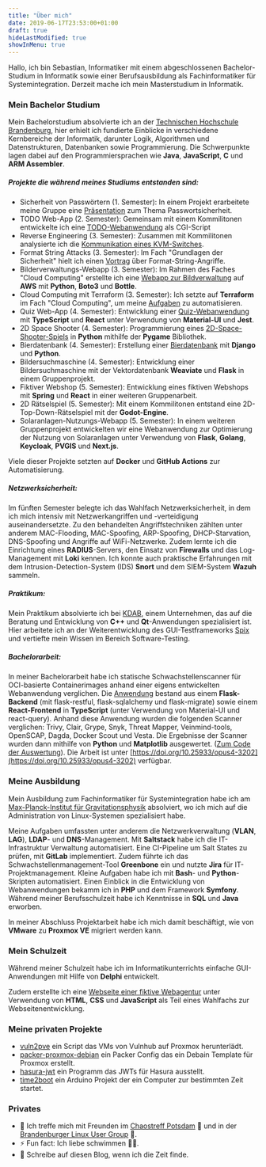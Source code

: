 ```yaml
---
title: "Über mich"
date: 2019-06-17T23:53:00+01:00
draft: true
hideLastModified: true
showInMenu: true
---
```


Hallo, ich bin Sebastian, Informatiker mit einem abgeschlossenen Bachelor-Studium in Informatik
sowie einer Berufsausbildung als Fachinformatiker für Systemintegration.
Derzeit mache ich mein Masterstudium in Informatik.

### Mein Bachelor Studium

Mein Bachelorstudium absolvierte ich an der [Technischen Hochschule Brandenburg](https://www.th-brandenburg.de/startseite/), hier erhielt ich fundierte Einblicke in verschiedene Kernbereiche der Informatik, darunter Logik, Algorithmen und Datenstrukturen, Datenbanken sowie Programmierung.
Die Schwerpunkte lagen dabei auf den Programmiersprachen wie **Java**, **JavaScript**, **C** und **ARM Assembler**.

##### Projekte die während meines Studiums entstanden sind:

- Sicherheit von Passwörtern (1. Semester): In einem Projekt erarbeitete meine Gruppe eine [Präsentation](https://passwortunsicherheit.hackwiki.de/) zum Thema Passwortsicherheit.
- TODO Web-App (2. Semester): Gemeinsam mit einem Kommilitonen entwickelte ich eine [TODO-Webanwendung](https://github.com/53845714nF/OSWC-Semesteraufgabe) als CGI-Script
- Reverse Engineering (3. Semester): Zusammen mit Kommilitonen analysierte ich die [Kommunikation eines KVM-Switches](https://github.com/53845714nF/Reverse_Engineering_KVM_Switch).
- Format String Attacks (3. Semester): Im Fach "Grundlagen der Sicherheit" hielt ich einen [Vortrag](https://fsv.hackwiki.de) über Format-String-Angriffe.
- Bilderverwaltungs-Webapp (3. Semester): Im Rahmen des Faches "Cloud Computing" erstellte ich eine [Webapp zur Bildverwaltung](https://github.com/53845714nF/dockerize_bottletube) auf **AWS** mit **Python**, **Boto3** und **Bottle**.
- Cloud Computing mit Terraform (3. Semester):  Ich setzte auf **Terraform** im Fach "Cloud Computing", um meine [Aufgaben](https://github.com/53845714nF/Cloud_computing_basics) zu automatisieren.
- Quiz Web-App (4. Semester): Entwicklung einer [Quiz-Webanwendung](https://github.com/53845714nF/TypeQuiz) mit **TypeScript** und **React** unter Verwendung von **Material-UI** und **Jest**.
- 2D Space Shooter (4. Semester): Programmierung eines [2D-Space-Shooter-Spiels](https://github.com/53845714nF/excellent_space_shooter) in **Python** mithilfe der **Pygame** Bibliothek.
- Bierdatenbank (4. Semester): Erstellung einer [Bierdatenbank](https://github.com/53845714nF/Best_Beers) mit **Django** und **Python**.
- Bildersuchmaschine (4. Semester): Entwicklung einer Bildersuchmaschine mit der Vektordatenbank **Weaviate** und **Flask** in einem Gruppenprojekt.
- Fiktiver Webshop (5. Semester): Entwicklung eines fiktiven Webshops mit **Spring** und **React** in einer weiteren Gruppenarbeit.
- 2D Rätselspiel (5. Semester): Mit einem Kommilitonen entstand eine 2D-Top-Down-Rätselspiel mit der **Godot-Engine**.
- Solaranlagen-Nutzungs-Webapp (5. Semester): In einem weiteren Gruppenprojekt entwickelten wir eine Webanwendung zur Optimierung der Nutzung von Solaranlagen unter Verwendung von **Flask**, **Golang**, **Keycloak**, **PVGIS** und **Next.js**.

Viele dieser Projekte setzten auf **Docker** und **GitHub Actions** zur Automatisierung.


##### Netzwerksicherheit:
Im fünften Semester belegte ich das Wahlfach Netzwerksicherheit, in dem ich mich intensiv mit Netzwerkangriffen und -verteidigung auseinandersetzte.
Zu den behandelten Angriffstechniken zählten unter anderem MAC-Flooding, MAC-Spoofing, ARP-Spoofing, DHCP-Starvation, DNS-Spoofing und Angriffe auf WiFi-Netzwerke.
Zudem lernte ich die Einrichtung eines **RADIUS**-Servers, den Einsatz von **Firewalls** und das Log-Management mit **Loki** kennen.
Ich konnte auch praktische Erfahrungen mit dem Intrusion-Detection-System (IDS) **Snort** und dem SIEM-System **Wazuh** sammeln.

##### Praktikum:
Mein Praktikum absolvierte ich bei [KDAB](https://www.kdab.com/), einem Unternehmen, das auf die Beratung und Entwicklung von **C++** und **Qt**-Anwendungen spezialisiert ist. Hier arbeitete ich an der Weiterentwicklung des GUI-Testframeworks [Spix](https://github.com/53845714nF/spix) und vertiefte mein Wissen im Bereich Software-Testing.


##### Bachelorarbeit: 
In meiner Bachelorarbeit habe ich statische Schwachstellenscanner für OCI-basierte Containerimages anhand einer eigens entwickelten Webanwendung verglichen.
Die [Anwendung](https://github.com/53845714nF/MarketMinder) bestand aus einem **Flask-Backend** (mit flask-restful, flask-sqlalchemy und flask-migrate) sowie einem **React-Frontend** in **TypeScript** (unter Verwendung von Material-UI und react-query). Anhand diese Anwendung wurden die folgenden Scanner verglichen: 
Trivy, Clair, Grype, Snyk, Threat Mapper, Veinmind-tools, OpenSCAP, Dagda, Docker Scout und Vesta.
Die Ergebnisse der Scanner wurden dann mithilfe von **Python** und **Matplotlib** ausgewertet. ([Zum Code der Auswertung](https://github.com/53845714nF/analysis_market_minder)). Die Arbeit ist unter [https://doi.org/10.25933/opus4-3202](https://doi.org/10.25933/opus4-3202) verfügbar.

### Meine Ausbildung
Mein Ausbildung zum Fachinformatiker für Systemintegration habe ich am [Max-Planck-Institut für Gravitationsphysik](https://www.aei.mpg.de/) absolviert,
wo ich mich auf die Administration von Linux-Systemen spezialisiert habe.

Meine Aufgaben umfassten unter anderem die Netzwerkverwaltung (**VLAN**, **LAG**), **LDAP**- und **DNS**-Management.
Mit **Saltstack** habe ich die IT-Infrastruktur Verwaltung automatisiert.
Eine  CI-Pipeline um Salt States zu prüfen, mit **GitLab** implementiert.
Zudem führte ich das Schwachstellenmanagement-Tool **Greenbone** ein und nutzte **Jira** für IT-Projektmanagement.
Kleine Aufgaben habe ich mit **Bash**- und **Python**-Skripten automatisiert.
Einen Einblick in die Entwicklung von Webanwendungen bekamm ich in **PHP** und dem Framework **Symfony**. 
Während meiner Berufsschulzeit habe ich Kenntnisse in **SQL** und **Java** erworben.

In meiner Abschluss Projektarbeit habe ich mich damit beschäftigt, wie von **VMware** zu **Proxmox VE** migriert werden kann.

### Mein Schulzeit
Während meiner Schulzeit habe ich im Informatikunterrichts einfache GUI-Anwendungen mit Hilfe von **Delphi** entwickelt.

Zudem erstellte ich eine [Webseite einer fiktive Webagentur](https://think.hackwiki.de/) unter Verwendung von **HTML**, **CSS** und **JavaScript** als Teil eines Wahlfachs zur Webseitenentwicklung.

### Meine privaten Projekte
- [vuln2pve](https://github.com/53845714nF/vuln2pve) ein Script das VMs von Vulnhub auf Proxmox herunterlädt.
- [packer-proxmox-debian](https://github.com/53845714nF/packer-proxmox-debian) ein Packer Config das ein Debain Template für Proxmox erstellt.
- [hasura-jwt](https://github.com/53845714nF/hasura-jwt) ein Programm das JWTs für Hasura ausstellt.
- [time2boot](https://github.com/53845714nF/time2boot) ein Arduino Projekt der ein Computer zur bestimmten Zeit startet.

### Privates
- 👯 Ich treffe mich mit Freunden im [Chaostreff Potsdam](https://www.ccc-p.org/) 🚀 und in der [Brandenburger Linux User Group](https://www.bralug.de/) 🐧.
- ⚡ Fun fact: Ich liebe schwimmen 🏊‍♂️.
- 📝 Schreibe auf diesen Blog, wenn ich die Zeit finde.
